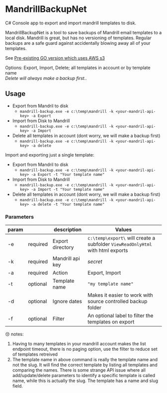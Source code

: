 # MandrillBackupNet

C# Console app to export and import mandrill templates to disk.  
  
MandrillBackupNet is a tool to save backups of Mandrill email templates to a local disk. 
Mandrill is great, but has no versioning of templates. 
Regular backups are a safe guard against accidentally blowing away all of your templates.
  
See [Pre-existing GO version which uses AWS s3](https://github.com/publicgoodsw/mandrill-backup)
  
Options: Export, Import, Delete; all templates in account or by template name  
*Delete will always make a backup first..*
  
## Usage

- Export from Mandril to disk
    - `mandrill-backup.exe -e c:\temp\mandrill -k <your-mandril-api-key> -a Export`
- Import from Disk to Mandrill
    - `mandrill-backup.exe -e c:\temp\mandrill -k <your-mandril-api-key> -a Import`
- Delete all templates in account (dont worry, we will make a backup first)
    - `mandrill-backup.exe -e c:\temp\mandrill -k <your-mandril-api-key> -a delete`
  
Import and exporting just a single template:  
- Export from Mandril to disk
    - `mandrill-backup.exe -e c:\temp\mandrill -k <your-mandril-api-key> -a Export -t "Your template name"`
- Import from Disk to Mandrill
    - `mandrill-backup.exe -e c:\temp\mandrill -k <your-mandril-api-key> -a Import -t "Your template name"`
- Delete all templates in account (dont worry, we will make a backup first)
    - `mandrill-backup.exe -e c:\temp\mandrill -k <your-mandril-api-key> -a delete -t "Your template name"`

### Parameters

|  param |   | description  | Values  |
|---|---|---|---|
| -e  | required  | Export directory  | `c:\temp\export\`  will create a subfolder `ViewReadOnlyHtml` with html exports |
| -k  | required  | Mandrill api key  | *secret*  |
| -a  | required  | Action  | Export, Import  |
| -t  | optional  | Template name  | `"my template name"`  |
| -d  | optional  | Ignore dates  | Makes it easier to work with source controlled backup folder  |
| -f  | optional  | Filter  | An optional label to filter the templates on export |

:unamused: notes:  
  
1. Having to many templates in your mandrill account makes the list endpoint timeout, there is no paging option, use the filter to reduce set of templates retreived
2. The template name in above command is really the template name and not the slug. It will find the correct template by listing all templates and comparing the names.
There is some strange API issue where all add/update/delete parameters to identify a specific template is called name, while this is actually the slug. The template has a name and slug field.
